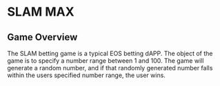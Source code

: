# SLAM MAX

## Game Overview

The SLAM betting game is a typical EOS betting dAPP. The object of the game is to specify a number range between 1 and 100. The game will generate a random number, and if that randomly generated number falls within the users specified number range, the user wins.
